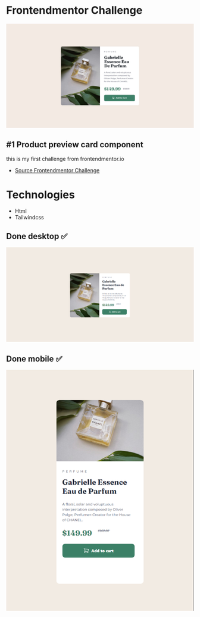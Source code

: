 # Frontendmentor Challenge

![](challenge/design/desktop-design.jpg)

## #1 Product preview card component
this is my first challenge from frontendmentor.io

- [Source Frontendmentor Challenge](https://www.frontendmentor.io/challenges/product-preview-card-component-GO7UmttRfa)

# Technologies
- Html
- Tailwindcss

## Done desktop ✅
![](done/done-desktop.png)

## Done mobile ✅
![](done/done-mobile.png)